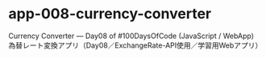 # app-008-currency-converter
Currency Converter — Day08 of #100DaysOfCode (JavaScript / WebApp) 為替レート変換アプリ（Day08／ExchangeRate-API使用／学習用Webアプリ）
